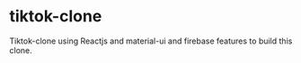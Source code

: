 # tiktok-clone
Tiktok-clone using Reactjs and material-ui and firebase features to build this clone.
